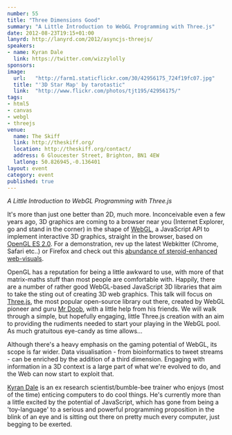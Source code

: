 ```yaml
---
number: 55
title: "Three Dimensions Good"
summary: "A Little Introduction to WebGL Programming with Three.js"
date: 2012-08-23T19:15+01:00
lanyrd: http://lanyrd.com/2012/asyncjs-threejs/
speakers:
- name: Kyran Dale
  link: https://twitter.com/wizzylolly
sponsors:
image:
  url:   "http://farm1.staticflickr.com/30/42956175_724f19fc07.jpg"
  title: "'3D Star Map' by tarotastic"
  link:  "http://www.flickr.com/photos/tjt195/42956175/"
tags:
- html5
- canvas
- webgl
- threejs
venue:
  name: The Skiff
  link: http://theskiff.org/
  location: http://theskiff.org/contact/
  address: 6 Gloucester Street, Brighton, BN1 4EW
  latlong: 50.826945,-0.136401
layout: event
category: event
published: true
---
```


_A Little Introduction to WebGL Programming with Three.js_

It's more than just one better than 2D, much more. Inconceivable even a few years ago, 3D graphics are coming to a browser near you (Internet Explorer, go and stand in the corner) in the shape of [WebGL][#webgl-about], a JavaScript API to implement interactive 3D graphics, straight in the browser, based on [OpenGL ES 2.0][#opengl-es]. For a demonstration, rev up the latest Webkitter (Chrome, Safari etc..) or Firefox and check out this [abundance of steroid-enhanced web-visuals][#3js-demos].

OpenGL has a reputation for being a little awkward to use, with more of that matrix-maths stuff than most people are comfortable with. Happily, there are  a number of rather good WebGL-based JavaScript 3D libraries that aim to take the sting out of creating 3D web graphics. This talk will focus on [Three.js][#3js-repo], the most popular open-source library out there, created by WebGL pioneer and guru [Mr Doob][#mrdoob], with a little help from his friends. We will walk through a simple, but hopefully engaging, little Three.js creation with an aim to providing the rudiments needed to start your playing in the WebGL pool. As much gratuitous eye-candy as time allows...

Although there's a heavy emphasis on the gaming potential of WebGL, its scope is far wider. Data visualisation - from bioinformatics to tweet streams - can be enriched by the addition of a third dimension. Engaging with information in a 3D context is a large part of what we're evolved to do, and the Web can now start to exploit that. 

[Kyran Dale](https://twitter.com/wizzylolly) is an ex research scientist/bumble-bee trainer who enjoys (most of the time) enticing computers to do cool things. He's currently more than a little excited by the potential of JavaScript, which has gone from being a 'toy-language' to a serious and powerful programming proposition in the blink of an eye and is sitting out there on pretty much every computer, just begging to be exerted.

[#webgl-about]: http://dev.opera.com/articles/view/an-introduction-to-webgl/
[#opengl-es]: https://en.wikipedia.org/wiki/OpenGL_ES
[#3js-demos]: http://mrdoob.github.com/three.js/
[#3js-repo]: https://github.com/mrdoob/three.js/
[#mrdoob]: http://mrdoob.com